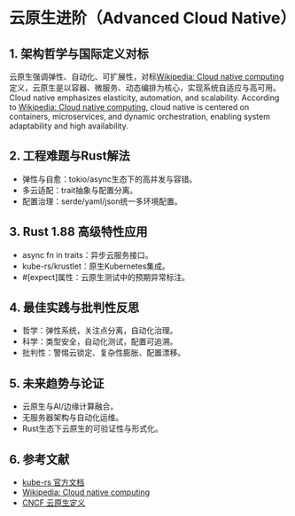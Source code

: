 # 云原生进阶（Advanced Cloud Native）

## 1. 架构哲学与国际定义对标

云原生强调弹性、自动化、可扩展性，对标[Wikipedia: Cloud native computing](https://en.wikipedia.org/wiki/Cloud_native_computing)定义，云原生是以容器、微服务、动态编排为核心，实现系统自适应与高可用。
Cloud native emphasizes elasticity, automation, and scalability. According to [Wikipedia: Cloud native computing](https://en.wikipedia.org/wiki/Cloud_native_computing), cloud native is centered on containers, microservices, and dynamic orchestration, enabling system adaptability and high availability.

## 2. 工程难题与Rust解法

- 弹性与自愈：tokio/async生态下的高并发与容错。
- 多云适配：trait抽象与配置分离。
- 配置治理：serde/yaml/json统一多环境配置。

## 3. Rust 1.88 高级特性应用

- async fn in traits：异步云服务接口。
- kube-rs/krustlet：原生Kubernetes集成。
- #[expect]属性：云原生测试中的预期异常标注。

## 4. 最佳实践与批判性反思

- 哲学：弹性系统，关注点分离，自动化治理。
- 科学：类型安全，自动化测试，配置可追溯。
- 批判性：警惕云锁定、复杂性膨胀、配置漂移。

## 5. 未来趋势与论证

- 云原生与AI/边缘计算融合。
- 无服务器架构与自动化运维。
- Rust生态下云原生的可验证性与形式化。

## 6. 参考文献

- [kube-rs 官方文档](https://github.com/kube-rs/kube)
- [Wikipedia: Cloud native computing](https://en.wikipedia.org/wiki/Cloud_native_computing)
- [CNCF 云原生定义](https://www.cncf.io/about/who-we-are/)
